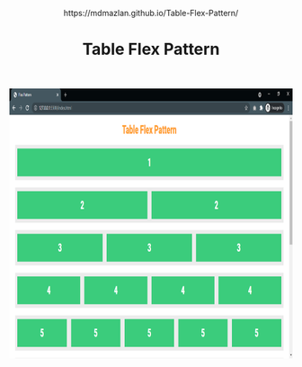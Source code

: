 <p align="center">
https://mdmazlan.github.io/Table-Flex-Pattern/
  
<h1 align="center">Table Flex Pattern</h1>
  <p align="center"> <br />
    <br />
    <img src="Screenshot.png" width="640" height="480" />
  </p>
</p>
